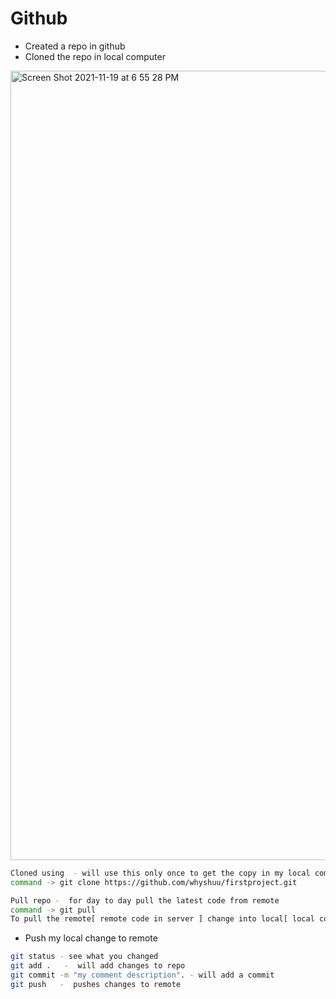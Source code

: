# Github

- Created a repo in github
- Cloned the repo in local computer
<img width="1263" alt="Screen Shot 2021-11-19 at 6 55 28 PM" src="https://user-images.githubusercontent.com/94725289/142708383-d42158e0-f36e-47b4-89c4-a2150b9b3819.png">

```sh
Cloned using  - will use this only once to get the copy in my local computer
command -> git clone https://github.com/whyshuu/firstproject.git

```

```sh
Pull repo -  for day to day pull the latest code from remote
command -> git pull
To pull the remote[ remote code in server ] change into local[ local computer ]

```


- Push my local change to remote

```sh
git status - see what you changed
git add .   -  will add changes to repo
git commit -m "my comment description". - will add a commit
git push   -  pushes changes to remote

```


